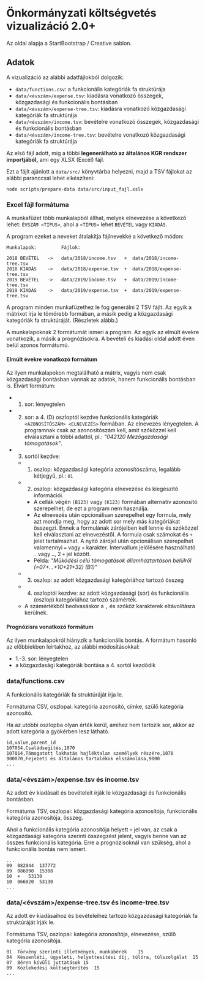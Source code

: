 # Önkormányzati költségvetés vizualizáció 2.0+

Az oldal alapja a StartBootstrap / Creative sablon.



## Adatok

A vizualizáció az alábbi adatfájlokból dolgozik:

- `data/functions.csv`: a funkcionális kategóriák fa struktúrája
- `data/<évszám>/expense.tsv`: kiadásra vonatkozó összegek, közgazdasági és funkcionális bontásban
- `data/<évszám>/expense-tree.tsv`: kiadásra vonatkozó közgazdasági kategóriák fa struktúrája
- `data/<évszám>/income.tsv`: bevételre vonatkozó összegek, közgazdasági és funkcionális bontásban
- `data/<évszám>/income-tree.tsv`: bevételre vonatkozó közgazdasági kategóriák fa struktúrája

Az első fájl adott, míg a többi **legenerálható az általános KGR rendszer importjából,** ami egy XLSX (Excel) fájl.

Ezt a fájlt ajánlott a `data/src/` könyvtárba helyezni, majd a TSV fájlokat az alábbi paranccsal lehet elkészíteni:

```
node scripts/prepare-data data/src/input_fajl.xslx
```



### Excel fájl formátuma

A munkafüzet több munkalapból állhat, melyek elnevezése a következő lehet: `ÉVSZÁM <TÍPUS>`, ahol a `<TÍPUS>` lehet `BEVÉTEL` vagy `KIADÁS`.

A program ezeket a neveket átalakítja fájlnevekké a következő módon:

```
Munkalapok:         Fájlok:

2018 BEVÉTEL   ->   data/2018/income.tsv   +  data/2018/income-tree.tsv
2018 KIADÁS    ->   data/2018/expense.tsv  +  data/2018/expense-tree.tsv
2019 BEVÉTEL   ->   data/2019/income.tsv   +  data/2019/income-tree.tsv
2019 KIADÁS    ->   data/2019/expense.tsv  +  data/2019/expense-tree.tsv
```

A program minden munkafüzethez le fog generálni 2 TSV fájlt. Az egyik a mátrixot írja le tömörebb formában, a másik pedig a közgazdasági kategóriák fa struktúráját. (Részletek alább.)

A munkalapoknak 2 formátumát ismeri a program. Az egyik az elmúlt évekre vonatkozik, a másik a prognózisokra. A bevételi és kiadási oldal adott éven belül azonos formátumú.



#### Elmúlt évekre vonatkozó formátum

Az ilyen munkalapokon megtalálható a mátrix, vagyis nem csak közgazdasági bontásban vannak az adatok, hanem funkcionális bontásban is. Elvárt formátum:

- 1. sor: lényegtelen
- 2. sor: a 4. (D) oszloptól kezdve funkcionális kategóriák `<AZONOSÍTÓSZÁM> <ELNEVEZÉS>` formában. Az elnevezés lényegtelen. A programnak csak az azonosítószám kell, amit szóközzel kell elválasztani a többi adattól, pl.: *"042120 Mezőgazdasági támogatások"*.
- 3. sortól kezdve:
	- 1. oszlop: közgazdasági kategória azonosítószáma, legalább kétjegyű, pl.: `01`
	- 2. oszlop: közgazdasági kategória elnevezése és kiegészítő információi.
		- A cellák végén `(B123)` vagy `(K123)` formában alternatív azonosító szerepelhet, de ezt a program nem használja.
		- Az elnevezés után opcionálisan szerepelhet egy formula, mely azt mondja meg, hogy az adott sor mely más kategóriákat összegzi. Ennek a formulának zárójelben kell lennie és szóközzel kell elválasztani az elnevezéstől. A formula csak számokat és `+` jelet tartalmazhat. A nyitó zárójel után opcionálisan szerepelhet valamennyi `=` vagy `>` karakter. Intervallum jelölésére használható `.` vagy `…`, 2 `+` jel között.
		- Példa: *"Működési célú támogatások államháztartáson belülről (=07+...+10+21+32) (B1)"*
	- 3. oszlop: az adott közgazdasági kategóriához tartozó összeg
	- 4. oszloptól kezdve: az adott közgazdasági (sor) és funkcionális (oszlop) kategóriához tartozó számérték.
	- A számértékből beolvasáskor a `,` és szóköz karakterek eltávolításra kerülnek.



#### Prognózisra vonatkozó formátum

Az ilyen munkalapokról hiányzik a funkcionális bontás. A formátum hasonló az előbbiekben leírtakhoz, az alábbi módosításokkal:

- 1.-3. sor: lényegtelen
- a közgazdasági kategóriák bontása a 4. sortól kezdődik



### data/functions.csv

A funkcionális kategóriák fa struktúráját írja le.

Formátuma CSV, oszlopai: kategória azonosító, címke, szülő kategória azonosító.

Ha az utóbbi oszlopba olyan érték kerül, amihez nem tartozik sor, akkor az adott kategória a gyökérben lesz látható.

```csv
id,value,parent_id
107054,Családsegítés,1070
107014,Támogatott lakhatás hajléktalan személyek részére,1070
900070,Fejezeti és általános tartalékok elszámolása,9000
...
```



### data/<évszám>/expense.tsv és income.tsv

Az adott év kiadásait és bevételeit írják le közgazdasági és funkcionális bontásban.

Formátuma TSV, oszlopai: közgazdasági kategória azonosítója, funkcionális kategória azonosítója, összeg.

Ahol a funkcionális kategória azonosítója helyett `+` jel van, az csak a közgazdasági kategória szerinti összegzést jelent, vagyis benne van az összes funkcionális kategória. Erre a prognózisoknál van szükség, ahol a funkcionális bontás nem ismert.

```tsv
...
09	082044	137772
09	086090	15308
10	+	53130
10	066020	53130
...
```



### data/<évszám>/expense-tree.tsv és income-tree.tsv

Az adott év kiadásaihoz és bevételeihez tartozó közgazdasági kategóriák fa struktúráját írják le.

Formátuma TSV, oszlopai: kategória azonosítója, elnevezése, szülő kategória azonosítója.

```tsv
01	Törvény szerinti illetmények, munkabérek	15
04	Készenléti, ügyeleti, helyettesítési díj, túlóra, túlszolgálat	15
07	Béren kívüli juttatások	15
09	Közlekedési költségtérítés	15
...
```
